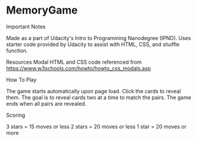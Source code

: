 # MemoryGame
Important Notes

Made as a part of Udacity's Intro to Programming Nanodegree (IPND).
Uses starter code provided by Udacity to assist with HTML, CSS, and shuffle function.

Resources 
Modal HTML and CSS code referenced from https://www.w3schools.com/howto/howto_css_modals.asp

How To Play

The game starts automatically upon page load. Click the cards to reveal them. The goal is to reveal cards two at a time to match the pairs. The game ends when all pairs are revealed.

Scoring

3 stars = 15 moves or less
2 stars = 20 moves or less
1 star = 20 moves or more
